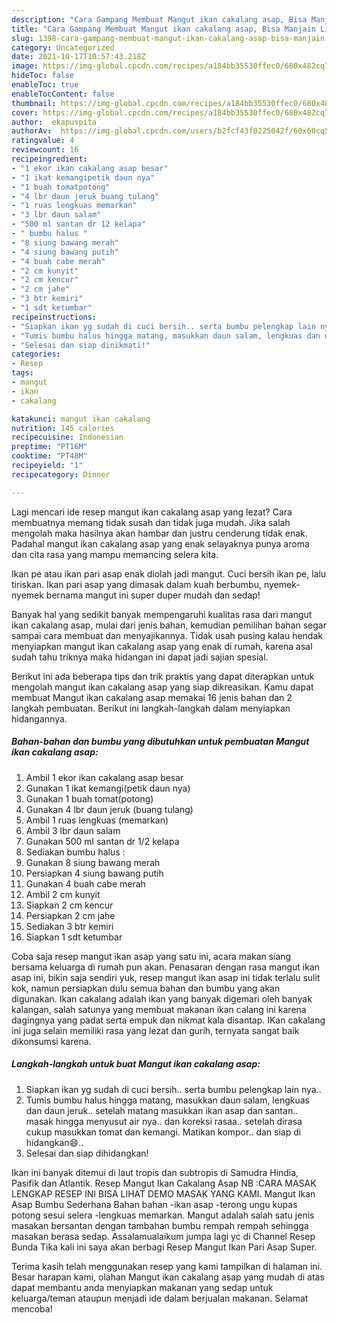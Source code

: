 ```yaml
---
description: "Cara Gampang Membuat Mangut ikan cakalang asap, Bisa Manjain Lidah"
title: "Cara Gampang Membuat Mangut ikan cakalang asap, Bisa Manjain Lidah"
slug: 1398-cara-gampang-membuat-mangut-ikan-cakalang-asap-bisa-manjain-lidah
category: Uncategorized
date: 2021-10-17T10:57:43.218Z
image: https://img-global.cpcdn.com/recipes/a184bb35530ffec0/680x482cq70/mangut-ikan-cakalang-asap-foto-resep-utama.jpg
hideToc: false
enableToc: true
enableTocContent: false
thumbnail: https://img-global.cpcdn.com/recipes/a184bb35530ffec0/680x482cq70/mangut-ikan-cakalang-asap-foto-resep-utama.jpg
cover: https://img-global.cpcdn.com/recipes/a184bb35530ffec0/680x482cq70/mangut-ikan-cakalang-asap-foto-resep-utama.jpg
author:  ekapuspita
authorAv:  https://img-global.cpcdn.com/users/b2fcf43f0225042f/60x60cq50/avatar.jpg
ratingvalue: 4
reviewcount: 16
recipeingredient:
- "1 ekor ikan cakalang asap besar"
- "1 ikat kemangipetik daun nya"
- "1 buah tomatpotong"
- "4 lbr daun jeruk buang tulang"
- "1 ruas lengkuas memarkan"
- "3 lbr daun salam"
- "500 ml santan dr 12 kelapa"
- " bumbu halus "
- "8 siung bawang merah"
- "4 siung bawang putih"
- "4 buah cabe merah"
- "2 cm kunyit"
- "2 cm kencur"
- "2 cm jahe"
- "3 btr kemiri"
- "1 sdt ketumbar"
recipeinstructions:
- "Siapkan ikan yg sudah di cuci bersih.. serta bumbu pelengkap lain nya.."
- "Tumis bumbu halus hingga matang, masukkan daun salam, lengkuas dan daun jeruk.. setelah matang masukkan ikan asap dan santan.. masak hingga menyusut air nya.. dan koreksi rasaa.. setelah dirasa cukup masukkan tomat dan kemangi. Matikan kompor.. dan siap di hidangkan😄.."
- "Selesai dan siap dinikmati!"
categories:
- Resep
tags:
- mangut
- ikan
- cakalang

katakunci: mangut ikan cakalang 
nutrition: 145 calories
recipecuisine: Indonesian
preptime: "PT16M"
cooktime: "PT48M"
recipeyield: "1"
recipecategory: Dinner

---
```



Lagi mencari ide resep mangut ikan cakalang asap yang lezat? Cara membuatnya memang tidak susah dan tidak juga mudah. Jika salah mengolah maka hasilnya akan hambar dan justru cenderung tidak enak. Padahal mangut ikan cakalang asap yang enak selayaknya punya aroma dan cita rasa yang mampu memancing selera kita.


Ikan pe atau ikan pari asap enak diolah jadi mangut. Cuci bersih ikan pe, lalu tiriskan. Ikan pari asap yang dimasak dalam kuah berbumbu, nyemek-nyemek bernama mangut ini super duper mudah dan sedap!

Banyak hal yang sedikit banyak mempengaruhi kualitas rasa dari mangut ikan cakalang asap, mulai dari jenis bahan, kemudian pemilihan bahan segar sampai cara membuat dan menyajikannya. Tidak usah pusing kalau hendak menyiapkan mangut ikan cakalang asap yang enak di rumah, karena asal sudah tahu triknya maka hidangan ini dapat jadi sajian spesial.


Berikut ini ada beberapa tips dan trik praktis yang dapat diterapkan untuk mengolah mangut ikan cakalang asap yang siap dikreasikan. Kamu dapat membuat Mangut ikan cakalang asap memakai 16 jenis bahan dan 2 langkah pembuatan. Berikut ini langkah-langkah dalam menyiapkan hidangannya.

<!--inarticleads1-->

##### Bahan-bahan dan bumbu yang dibutuhkan untuk pembuatan Mangut ikan cakalang asap:

1. Ambil 1 ekor ikan cakalang asap besar
1. Gunakan 1 ikat kemangi(petik daun nya)
1. Gunakan 1 buah tomat(potong)
1. Gunakan 4 lbr daun jeruk (buang tulang)
1. Ambil 1 ruas lengkuas (memarkan)
1. Ambil 3 lbr daun salam
1. Gunakan 500 ml santan dr 1/2 kelapa
1. Sediakan  bumbu halus :
1. Gunakan 8 siung bawang merah
1. Persiapkan 4 siung bawang putih
1. Gunakan 4 buah cabe merah
1. Ambil 2 cm kunyit
1. Siapkan 2 cm kencur
1. Persiapkan 2 cm jahe
1. Sediakan 3 btr kemiri
1. Siapkan 1 sdt ketumbar


Coba saja resep mangut ikan asap yang satu ini, acara makan siang bersama keluarga di rumah pun akan. Penasaran dengan rasa mangut ikan asap ini, bikin saja sendiri yuk, resep mangut ikan asap ini tidak terlalu sulit kok, namun persiapkan dulu semua bahan dan bumbu yang akan digunakan. Ikan cakalang adalah ikan yang banyak digemari oleh banyak kalangan, salah satunya yang membuat makanan ikan calang ini karena dagingnya yang padat serta empuk dan nikmat kala disantap. IKan cakalang ini juga selain memiliki rasa yang lezat dan gurih, ternyata sangat baik dikonsumsi karena. 

<!--inarticleads2-->

##### Langkah-langkah untuk buat Mangut ikan cakalang asap:

1. Siapkan ikan yg sudah di cuci bersih.. serta bumbu pelengkap lain nya..
1. Tumis bumbu halus hingga matang, masukkan daun salam, lengkuas dan daun jeruk.. setelah matang masukkan ikan asap dan santan.. masak hingga menyusut air nya.. dan koreksi rasaa.. setelah dirasa cukup masukkan tomat dan kemangi. Matikan kompor.. dan siap di hidangkan😄..
1. Selesai dan siap dihidangkan!

Ikan ini banyak ditemui di laut tropis dan subtropis di Samudra Hindia, Pasifik dan Atlantik. Resep Mangut Ikan Cakalang Asap NB :CARA MASAK LENGKAP RESEP INI BISA LIHAT DEMO MASAK YANG KAMI. Mangut Ikan Asap Bumbu Sederhana Bahan bahan -ikan asap -terong ungu kupas potong sesui selera -lengkuas memarkan. Mangut adalah salah satu jenis masakan bersantan dengan tambahan bumbu rempah rempah sehingga masakan berasa sedap. Assalamualaikum jumpa lagi yc di Channel Resep Bunda Tika kali ini saya akan berbagi Resep Mangut Ikan Pari Asap Super. 

Terima kasih telah menggunakan resep yang kami tampilkan di halaman ini. Besar harapan kami, olahan Mangut ikan cakalang asap yang mudah di atas dapat membantu anda menyiapkan makanan yang sedap untuk keluarga/teman ataupun menjadi ide dalam berjualan makanan. Selamat mencoba!
